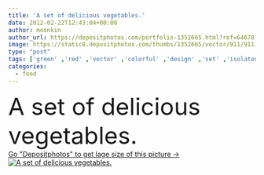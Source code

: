 ```yaml
---
title: 'A set of delicious vegetables.'
date: 2012-02-22T12:43:04+00:00
author: moonkin
author_url: https://depositphotos.com/portfolio-1352665.html?ref=64678756
image: https://static8.depositphotos.com/thumbs/1352665/vector/911/9111231/api_thumb_450.jpg?forcejpeg=true
type: "post"
tags: ['green' ,'red' ,'vector' ,'colorful' ,'design' ,'set' ,'isolated' ,'fresh' ,'garden' ,'autumn' ,'orange' ,'healthy' ,'natural' ,'raw' ,'food' ,'cooking' ,'fruit' ,'tasty' ,'delicious' ,'juicy' ,'ripe' ,'vegetable' ,'tomato' ,'eggplant' ,'elements' ,'carrot' ,'eat' ,'vegetarian' ,'vitamin' ,'pepper' ,'tomatoes' ,'vegetables' ,'agriculture' ,'gourmet' ,'fingers' ,'corn' ,'garlic' ,'gardening' ,'farming' ,'collection' ,'bunch' ,'ingredients' ,'vitamins' ,'nutritious' ,'pumpkin' ,'cucumber' ,'groceries' ,'chili' ,'grocery' ,'carrots' ]
categories: 
  - food
---
```

<div aling="center">
            <font size="60"> A set of delicious vegetables.</font>   
</div>
<div>
    <a href='https://static8.depositphotos.com/thumbs/1352665/vector/911/9111231/api_thumb_450.jpg?forcejpeg=true?ref=64678756' target=_blank > Go "Depositphotos" to get lage size of this picture ->
        <img href='https://static8.depositphotos.com/thumbs/1352665/vector/911/9111231/api_thumb_450.jpg?forcejpeg=true?ref=64678756' src='https://static8.depositphotos.com/1352665/911/v/950/depositphotos_9111231-stock-illustration-a-set-of-delicious-vegetables.jpg?forcejpeg=true' alt='A set of delicious vegetables.' >
    </a>
</div>
